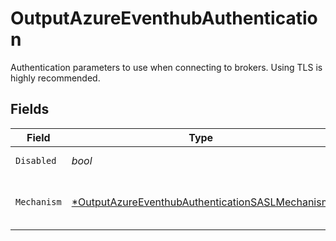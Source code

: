 # OutputAzureEventhubAuthentication

Authentication parameters to use when connecting to brokers. Using TLS is highly recommended.


## Fields

| Field                                                                                                                    | Type                                                                                                                     | Required                                                                                                                 | Description                                                                                                              |
| ------------------------------------------------------------------------------------------------------------------------ | ------------------------------------------------------------------------------------------------------------------------ | ------------------------------------------------------------------------------------------------------------------------ | ------------------------------------------------------------------------------------------------------------------------ |
| `Disabled`                                                                                                               | *bool*                                                                                                                   | :heavy_check_mark:                                                                                                       | Enable authentication.                                                                                                   |
| `Mechanism`                                                                                                              | [*OutputAzureEventhubAuthenticationSASLMechanism](../../models/shared/outputazureeventhubauthenticationsaslmechanism.md) | :heavy_minus_sign:                                                                                                       | SASL authentication mechanism to use                                                                                     |